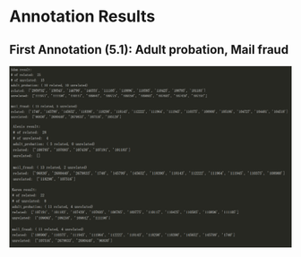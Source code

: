 # Annotation Results

## First Annotation (5.1):  Adult probation, Mail fraud
<img src="https://github.com/meettyj/Web-of-Law_Ranking-System/raw/master/annotation_analysis/5.1_adam.png" align=center />
<img src="https://github.com/meettyj/Web-of-Law_Ranking-System/raw/master/annotation_analysis/5.1_alexis.png" align=center />
<img src="https://github.com/meettyj/Web-of-Law_Ranking-System/raw/master/annotation_analysis/5.8_karen.png" align=center />
